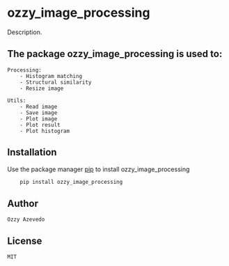 # ozzy_image_processing

Description. 

## The package ozzy_image_processing is used to:

	Processing:
		- Histogram matching
		- Structural similarity
		- Resize image

	Utils:
		- Read image
		- Save image
		- Plot image
		- Plot result
		- Plot histogram

## Installation

Use the package manager [pip](https://pip.pypa.io/en/stable/) to install ozzy_image_processing

```bash
	pip install ozzy_image_processing
```


## Author
	Ozzy Azevedo

## License
	MIT

